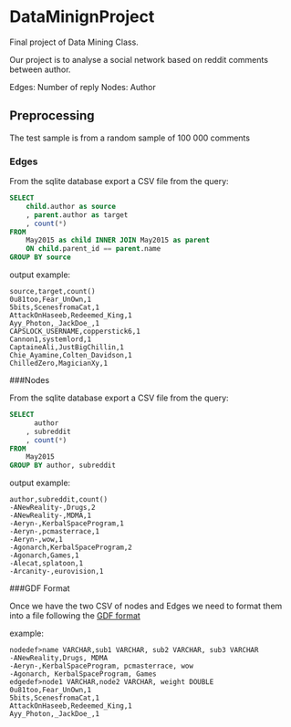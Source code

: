 # DataMinignProject
Final project of Data Mining Class.

Our project is to analyse a social network based on reddit comments between author.

Edges: Number of reply
Nodes: Author

## Preprocessing

The test sample is from a random sample of 100 000 comments

### Edges

From the sqlite database export a CSV file from the query:

```sql
SELECT 
    child.author as source
    , parent.author as target
    , count(*)
FROM 
    May2015 as child INNER JOIN May2015 as parent
    ON child.parent_id == parent.name
GROUP BY source
```

output example:
```csv
source,target,count()
0u81too,Fear_UnOwn,1
5bits,ScenesfromaCat,1
AttackOnHaseeb,Redeemed_King,1
Ayy_Photon,_JackDoe_,1
CAPSLOCK_USERNAME,copperstick6,1
Cannon1,systemlord,1
CaptaineAli,JustBigChillin,1
Chie_Ayamine,Colten_Davidson,1
ChilledZero,MagicianXy,1
```

###Nodes

From the sqlite database export a CSV file from the query:

```sql
SELECT 
      author
    , subreddit
    , count(*)
FROM 
    May2015
GROUP BY author, subreddit
```

output example:
```csv
author,subreddit,count()
-ANewReality-,Drugs,2
-ANewReality-,MDMA,1
-Aeryn-,KerbalSpaceProgram,1
-Aeryn-,pcmasterrace,1
-Aeryn-,wow,1
-Agonarch,KerbalSpaceProgram,2
-Agonarch,Games,1
-Alecat,splatoon,1
-Arcanity-,eurovision,1
```

###GDF Format

Once we have the two CSV of nodes and Edges we need to format them into a file following the [GDF format](http://gephi.github.io/users/supported-graph-formats/gdf-format/)

example:

```
nodedef>name VARCHAR,sub1 VARCHAR, sub2 VARCHAR, sub3 VARCHAR
-ANewReality,Drugs, MDMA
-Aeryn-,KerbalSpaceProgram, pcmasterrace, wow
-Agonarch, KerbalSpaceProgram, Games
edgedef>node1 VARCHAR,node2 VARCHAR, weight DOUBLE
0u81too,Fear_UnOwn,1
5bits,ScenesfromaCat,1
AttackOnHaseeb,Redeemed_King,1
Ayy_Photon,_JackDoe_,1

```